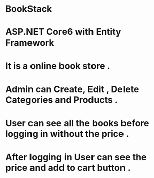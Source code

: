 # BookStack

# ASP.NET Core6 with Entity Framework

# It is a online book store .
# Admin can Create, Edit , Delete Categories and Products .
# User can see all the books before logging in without the price .
# After logging in User can see the price and add to cart button .
